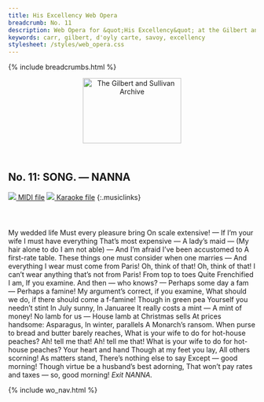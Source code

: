 ```yaml
---
title: His Excellency Web Opera
breadcrumb: No. 11
description: Web Opera for &quot;His Excellency&quot; at the Gilbert and Sullivan Archive
keywords: carr, gilbert, d'oyly carte, savoy, excellency
stylesheet: /styles/web_opera.css
---
```


{% include breadcrumbs.html %}
<header>
    <a href="../../index.html"><img src="https://gsarchive.net/layout/images/logo3sm.jpg" alt="The Gilbert and Sullivan Archive" width="200" height="133" border="0"></a>
    <div class=titlecard style="background-color: #515056; background-image: url(../graphics/title.gif)" title="His Excellency"></div>
</header>

## No. 11: SONG. — NANNA

[ ![](/layout/images/midi.gif) MIDI file](../midi/hex11.mid)
[ ![](/layout/images/midi_karaoke.gif) Karaoke file](../midi/kar/hex11.kar)
{:.musiclinks}

#### &nbsp;
My wedded life
Must every pleasure bring
On scale extensive! —
If I’m your wife
I must have everything
That’s most expensive —
A lady’s maid —
(My hair alone to do
I am not able) —
And I’m afraid
I’ve been accustomed to
A first-rate table.
These things one must consider when one marries —
And everything I wear must come from Paris!
Oh, think of that! Oh, think of that!
I can’t wear anything that’s not from Paris!
From top to toes
Quite Frenchified I am,
If you examine.
And then — who knows? —
Perhaps some day a fam —
Perhaps a famine!
My argument’s correct, if you examine,
What should we do, if there should come a f-famine!
Though in green pea
Yourself you needn’t stint
In July sunny,
In Januaree
It really costs a mint —
A mint of money!
No lamb for us —
House lamb at Christmas sells
At prices handsome:
Asparagus,
In winter, parallels
A Monarch’s ransom.
When purse to bread and butter barely reaches,
What is your wife to do for hot-house peaches?
Ah! tell me that! Ah! tell me that!
What is your wife to do for hot-house peaches?
Your heart and hand
Though at my feet you lay,
All others scorning! 
As matters stand,
There’s nothing else to say
Except — good morning!
Though virtue be a husband’s best adorning,
That won’t pay rates and taxes — so, good morning!
*Exit NANNA.*

{% include wo_nav.html %}
